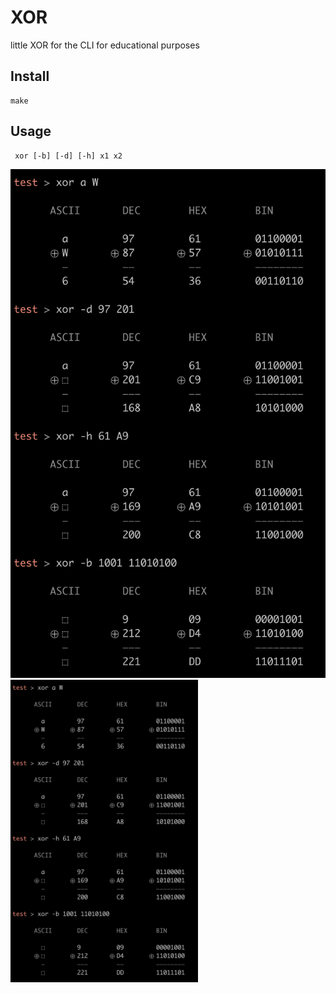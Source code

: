 # XOR

little XOR for the CLI for educational purposes

## Install

    make

## Usage

     xor [-b] [-d] [-h] x1 x2

![xor](xor.png)
<img src="/xor.png" alt="xor" style="width:300px;height:auto;">
